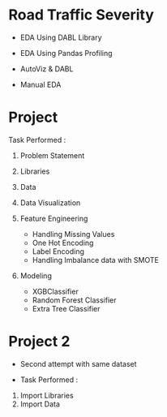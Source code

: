 # Road Traffic Severity

- EDA Using DABL Library

- EDA Using Pandas Profiling

- AutoViz & DABL

- Manual EDA

# Project

Task Performed :

1. Problem Statement
2. Libraries
3. Data
4. Data Visualization
5. Feature Engineering
    - Handling Missing Values
    - One Hot Encoding
    - Label Encoding
    - Handling Imbalance data with SMOTE

6. Modeling
    - XGBClassifier
    - Random Forest Classifier
    - Extra Tree Classifier

# Project 2

* Second attempt with same dataset

* Task Performed :

1. Import Libraries
2. Import Data